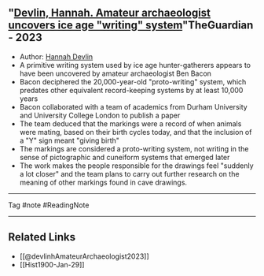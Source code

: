 ## "[Devlin, Hannah. Amateur archaeologist uncovers ice age "writing" system](https://www.theguardian.com/science/2023/jan/05/amateur-archaeologist-uncovers-ice-age-writing-system)"TheGuardian - 2023

- Author: [Hannah Devlin](https://www.theguardian.com/profile/hannah-devlin)
-   A primitive writing system used by ice age hunter-gatherers appears to have been uncovered by amateur archaeologist Ben Bacon
-   Bacon deciphered the 20,000-year-old "proto-writing" system, which predates other equivalent record-keeping systems by at least 10,000 years
-   Bacon collaborated with a team of academics from Durham University and University College London to publish a paper
-   The team deduced that the markings were a record of when animals were mating, based on their birth cycles today, and that the inclusion of a "Y" sign meant "giving birth"
-   The markings are considered a proto-writing system, not writing in the sense of pictographic and cuneiform systems that emerged later
-   The work makes the people responsible for the drawings feel "suddenly a lot closer" and the team plans to carry out further research on the meaning of other markings found in cave drawings.

--------------------------------

Tag #note #ReadingNote

----------------------------
## Related Links

- [[@devlinhAmateurArchaeologist2023]]
- [[Hist1900-Jan-29]]

